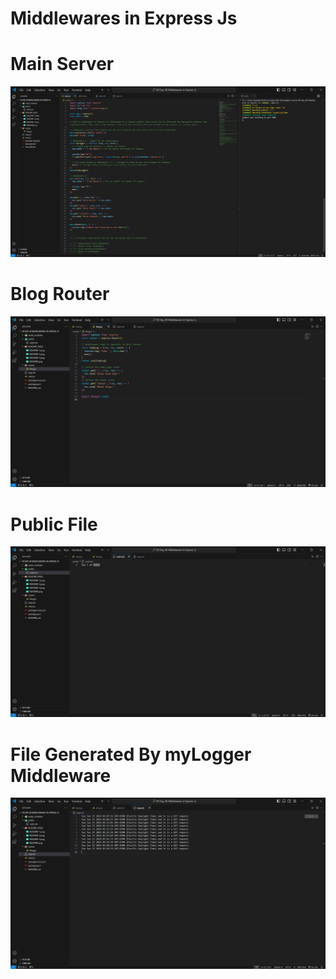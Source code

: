 # Middlewares in Express Js

# Main Server
![Alt text](README_IMGS/README.png)

# Blog Router
![Alt text](README_IMGS/README-1.png)

# Public File
![Alt text](README_IMGS/README-2.png)

# File Generated By myLogger Middleware
![Alt text](README_IMGS/README-3.png)